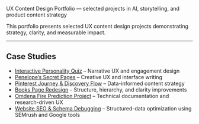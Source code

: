 UX Content Design Portfolio — selected projects in AI, storytelling, and product content strategy

This portfolio presents selected UX content design projects demonstrating strategy, clarity, and measurable impact.

---

## Case Studies

- [Interactive Personality Quiz](interactive-personality-quiz.md) – Narrative UX and engagement design  
- [Penelope’s Secret Pages](./penelopes-secret-pages.md) – Creative UX and interface writing  
- [Pinterest Journey & Discovery Flow](./pinterest-journey.md) – Data-informed content strategy  
- [Books Page Redesign](./books-page-redesign.md) – Structure, hierarchy, and clarity improvements  
- [Omdena Fire Prediction Project](./omdena-fire-prediction.md) – Technical documentation and research-driven UX  
- [Website SEO & Schema Debugging](https://github.com/ashleysally00/seo-structured-data-fixes) – Structured-data optimization using SEMrush and Google tools  
 

